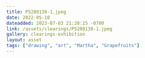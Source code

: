 ```yaml
---
title: P5280138-1.jpeg
date: 2022-05-10
dateadded: 2023-07-03 21:28:15 -0700
link: /assets/clearings/P5280138-1.jpeg
gallery: clearings-exhibition
layout: asset
tags: ["drawing", "art", "Martha", "Grapefruits"]
--- 
```

